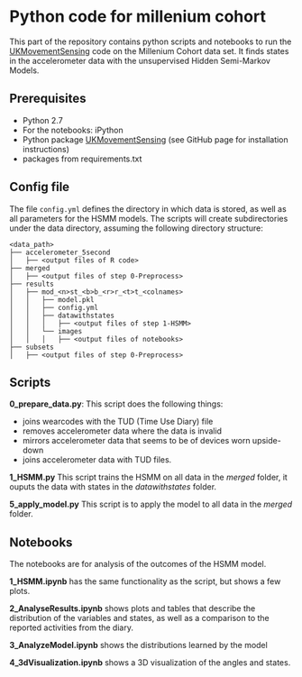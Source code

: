 # Python code for millenium cohort
This part of the repository contains python scripts and notebooks to run the
[UKMovementSensing](https://github.com/NLeSC/UKMovementSensing/) code on the Millenium Cohort data set.
It finds states in the accelerometer data with the unsupervised Hidden Semi-Markov Models.

## Prerequisites
* Python 2.7
* For the notebooks: iPython
* Python package [UKMovementSensing](https://github.com/NLeSC/UKMovementSensing/) (see GitHub page for installation instructions)
* packages from requirements.txt

## Config file
The file `config.yml` defines the directory in which data is stored, as well as all parameters for the HSMM models. The scripts will create subdirectories under the data directory, assuming the following directory structure:
```
<data_path>
├── accelerometer_5second
│   ├── <output files of R code>
├── merged
│   ├── <output files of step 0-Preprocess>
├── results
│   ├── mod_<n>st_<b>b_<r>r_<t>t_<colnames>
│   │   ├── model.pkl
│   │   ├── config.yml
│   │   ├── datawithstates
│   │   │   ├── <output files of step 1-HSMM>
│   │   └── images
│   │   │   ├── <output files of notebooks>
├── subsets
│   ├── <output files of step 0-Preprocess>
```


## Scripts
**0_prepare_data.py**: This script does the following things:
* joins wearcodes with the TUD (Time Use Diary) file
* removes accelerometer data where the data is invalid
* mirrors accelerometer data that seems to be of devices worn upside-down
* joins accelerometer data with TUD files.

**1_HSMM.py** This script trains the HSMM on all data in the *merged* folder, it ouputs the data with states in the *datawithstates* folder.

**5_apply_model.py** This script is to apply the model to all data in the *merged* folder.

## Notebooks
The notebooks are for analysis of the outcomes of the HSMM model.

**1_HSMM.ipynb** has the same functionality as the script, but shows a few plots.

**2_AnalyseResults.ipynb** shows plots and tables that describe the distribution of the variables and states,
as well as a comparison to the reported activities from the diary.

**3_AnalyzeModel.ipynb** shows the distributions learned by the model

**4_3dVisualization.ipynb** shows a 3D visualization of the angles and states.
